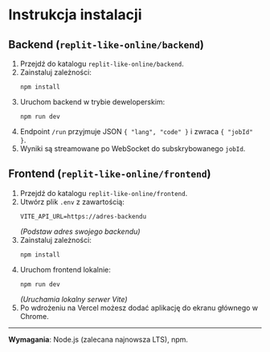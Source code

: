 # Instrukcja instalacji

## Backend (`replit-like-online/backend`)

1. Przejdź do katalogu `replit-like-online/backend`.
2. Zainstaluj zależności:
   ```
   npm install
   ```
3. Uruchom backend w trybie deweloperskim:
   ```
   npm run dev
   ```
4. Endpoint `/run` przyjmuje JSON `{ "lang", "code" }` i zwraca `{ "jobId" }`.
5. Wyniki są streamowane po WebSocket do subskrybowanego `jobId`.

## Frontend (`replit-like-online/frontend`)

1. Przejdź do katalogu `replit-like-online/frontend`.
2. Utwórz plik `.env` z zawartością:
   ```
   VITE_API_URL=https://adres-backendu
   ```
   *(Podstaw adres swojego backendu)*
3. Zainstaluj zależności:
   ```
   npm install
   ```
4. Uruchom frontend lokalnie:
   ```
   npm run dev
   ```
   *(Uruchamia lokalny serwer Vite)*
5. Po wdrożeniu na Vercel możesz dodać aplikację do ekranu głównego w Chrome.

---

**Wymagania**: Node.js (zalecana najnowsza LTS), npm.
